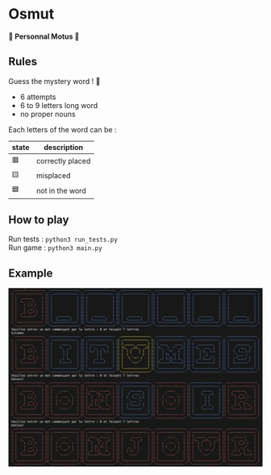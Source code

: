 # Osmut

**:star2: Personnal Motus :star2:**

## Rules

Guess the mystery word ! :checkered_flag:

* 6 attempts
* 6 to 9 letters long word
* no proper nouns

Each letters of the word can be :

| state         | description
|---------------|------------------|
|:red_square:   | correctly placed |
|:yellow_square:| misplaced        |
|:blue_square:  | not in the word  |

## How to play

Run tests : ```python3 run_tests.py```  
Run game : ```python3 main.py```

## Example

![gameScreenShot](imgs/personalMotus.png)
